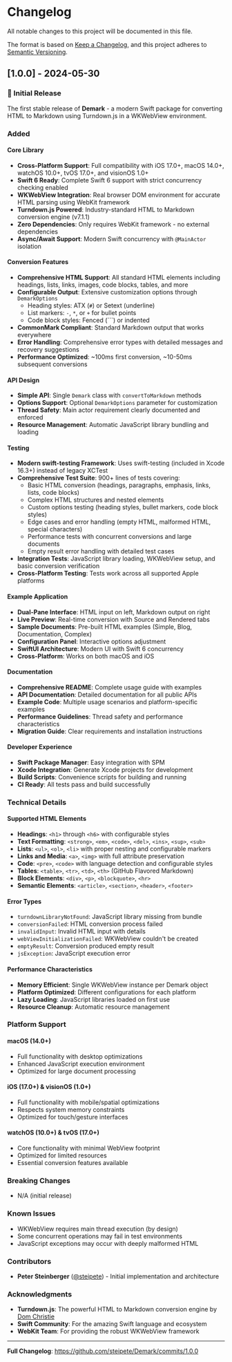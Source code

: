 # Changelog

All notable changes to this project will be documented in this file.

The format is based on [Keep a Changelog](https://keepachangelog.com/en/1.0.0/),
and this project adheres to [Semantic Versioning](https://semver.org/spec/v2.0.0.html).

## [1.0.0] - 2024-05-30

### 🎉 Initial Release

The first stable release of **Demark** - a modern Swift package for converting HTML to Markdown using Turndown.js in a WKWebView environment.

### Added

#### Core Library
- **Cross-Platform Support**: Full compatibility with iOS 17.0+, macOS 14.0+, watchOS 10.0+, tvOS 17.0+, and visionOS 1.0+
- **Swift 6 Ready**: Complete Swift 6 support with strict concurrency checking enabled
- **WKWebView Integration**: Real browser DOM environment for accurate HTML parsing using WebKit framework
- **Turndown.js Powered**: Industry-standard HTML to Markdown conversion engine (v7.1.1)
- **Zero Dependencies**: Only requires WebKit framework - no external dependencies
- **Async/Await Support**: Modern Swift concurrency with `@MainActor` isolation

#### Conversion Features
- **Comprehensive HTML Support**: All standard HTML elements including headings, lists, links, images, code blocks, tables, and more
- **Configurable Output**: Extensive customization options through `DemarkOptions`
  - Heading styles: ATX (`#`) or Setext (underline)
  - List markers: `-`, `*`, or `+` for bullet points
  - Code block styles: Fenced (```) or indented
- **CommonMark Compliant**: Standard Markdown output that works everywhere
- **Error Handling**: Comprehensive error types with detailed messages and recovery suggestions
- **Performance Optimized**: ~100ms first conversion, ~10-50ms subsequent conversions

#### API Design
- **Simple API**: Single `Demark` class with `convertToMarkdown` methods
- **Options Support**: Optional `DemarkOptions` parameter for customization
- **Thread Safety**: Main actor requirement clearly documented and enforced
- **Resource Management**: Automatic JavaScript library bundling and loading

#### Testing
- **Modern swift-testing Framework**: Uses swift-testing (included in Xcode 16.3+) instead of legacy XCTest
- **Comprehensive Test Suite**: 900+ lines of tests covering:
  - Basic HTML conversion (headings, paragraphs, emphasis, links, lists, code blocks)
  - Complex HTML structures and nested elements
  - Custom options testing (heading styles, bullet markers, code block styles)
  - Edge cases and error handling (empty HTML, malformed HTML, special characters)
  - Performance tests with concurrent conversions and large documents
  - Empty result error handling with detailed test cases
- **Integration Tests**: JavaScript library loading, WKWebView setup, and basic conversion verification
- **Cross-Platform Testing**: Tests work across all supported Apple platforms

#### Example Application
- **Dual-Pane Interface**: HTML input on left, Markdown output on right
- **Live Preview**: Real-time conversion with Source and Rendered tabs
- **Sample Documents**: Pre-built HTML examples (Simple, Blog, Documentation, Complex)
- **Configuration Panel**: Interactive options adjustment
- **SwiftUI Architecture**: Modern UI with Swift 6 concurrency
- **Cross-Platform**: Works on both macOS and iOS

#### Documentation
- **Comprehensive README**: Complete usage guide with examples
- **API Documentation**: Detailed documentation for all public APIs
- **Example Code**: Multiple usage scenarios and platform-specific examples
- **Performance Guidelines**: Thread safety and performance characteristics
- **Migration Guide**: Clear requirements and installation instructions

#### Developer Experience
- **Swift Package Manager**: Easy integration with SPM
- **Xcode Integration**: Generate Xcode projects for development
- **Build Scripts**: Convenience scripts for building and running
- **CI Ready**: All tests pass and build successfully

### Technical Details

#### Supported HTML Elements
- **Headings**: `<h1>` through `<h6>` with configurable styles
- **Text Formatting**: `<strong>`, `<em>`, `<code>`, `<del>`, `<ins>`, `<sup>`, `<sub>`
- **Lists**: `<ul>`, `<ol>`, `<li>` with proper nesting and configurable markers
- **Links and Media**: `<a>`, `<img>` with full attribute preservation
- **Code**: `<pre>`, `<code>` with language detection and configurable styles
- **Tables**: `<table>`, `<tr>`, `<td>`, `<th>` (GitHub Flavored Markdown)
- **Block Elements**: `<div>`, `<p>`, `<blockquote>`, `<hr>`
- **Semantic Elements**: `<article>`, `<section>`, `<header>`, `<footer>`

#### Error Types
- `turndownLibraryNotFound`: JavaScript library missing from bundle
- `conversionFailed`: HTML conversion process failed
- `invalidInput`: Invalid HTML input with details
- `webViewInitializationFailed`: WKWebView couldn't be created
- `emptyResult`: Conversion produced empty result
- `jsException`: JavaScript execution error

#### Performance Characteristics
- **Memory Efficient**: Single WKWebView instance per Demark object
- **Platform Optimized**: Different configurations for each platform
- **Lazy Loading**: JavaScript libraries loaded on first use
- **Resource Cleanup**: Automatic resource management

### Platform Support

#### macOS (14.0+)
- Full functionality with desktop optimizations
- Enhanced JavaScript execution environment
- Optimized for large document processing

#### iOS (17.0+) & visionOS (1.0+)
- Full functionality with mobile/spatial optimizations
- Respects system memory constraints
- Optimized for touch/gesture interfaces

#### watchOS (10.0+) & tvOS (17.0+)
- Core functionality with minimal WebView footprint
- Optimized for limited resources
- Essential conversion features available

### Breaking Changes
- N/A (initial release)

### Known Issues
- WKWebView requires main thread execution (by design)
- Some concurrent operations may fail in test environments
- JavaScript exceptions may occur with deeply malformed HTML

### Contributors
- **Peter Steinberger** ([@steipete](https://github.com/steipete)) - Initial implementation and architecture

### Acknowledgments
- **Turndown.js**: The powerful HTML to Markdown conversion engine by [Dom Christie](https://github.com/mixmark-io/turndown)
- **Swift Community**: For the amazing Swift language and ecosystem
- **WebKit Team**: For providing the robust WKWebView framework

---

**Full Changelog**: https://github.com/steipete/Demark/commits/1.0.0